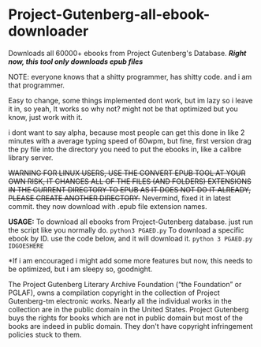 # Project-Gutenberg-all-ebook-downloader
Downloads all 60000+ ebooks from Project Gutenberg's Database.
***Right now, this tool only downloads epub files***

NOTE: everyone knows that a shitty programmer, has shitty code. and i am that programmer.

Easy to change, some things implemented dont work, but im lazy so i leave it in, so yeah, 
It works so why not? might not be that optimized but you know, just work with it.

i dont want to say alpha, because most people can get this done in like 2 minutes with a average typing speed of 60wpm, but fine, 
first version
drag the py file into the directory you need to put the ebooks in, like a calibre library server.


~~WARNING FOR LINUX USERS, USE THE CONVERT EPUB TOOL AT YOUR OWN RISK, IT CHANGES ALL OF THE FILES (AND FOLDERS) EXTENSIONS IN THE CURRENT DIRECTORY TO EPUB AS IT DOES NOT DO IT ALREADY, PLEASE CREATE ANOTHER DIRECTORY.~~ Nevermind, fixed it in latest commit. they now download with .epub file extension names.

__USAGE:__
To download all ebooks from Project-Gutenberg database. just run the script like you normally do.
`python3 PGAED.py`
To download a specific ebook by ID. use the code below, and it will download it.
`python 3 PGAED.py IDGOESHERE`

*If i am encouraged i might add some more features but now, this needs to be optimized, but i am sleepy so, goodnight.



The Project Gutenberg Literary Archive Foundation (“the Foundation” or PGLAF), owns a compilation copyright in the collection of Project Gutenberg-tm electronic works. Nearly all the individual works in the collection are in the public domain in the United States. Project Gutenberg buys the rights for books which are not in public domain but most of the books are indeed in public domain. They don't have copyright infringement policies stuck to them.
